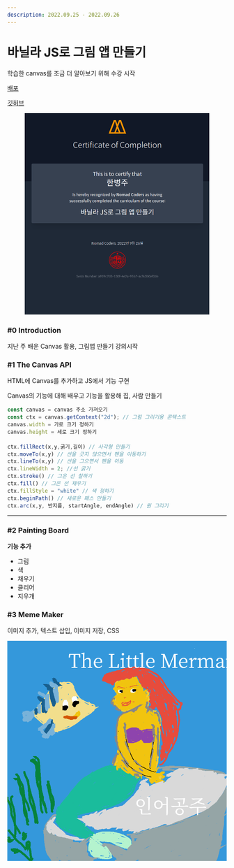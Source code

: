 ```yaml
---
description: 2022.09.25 - 2022.09.26
---
```


# 바닐라 JS로 그림 앱 만들기

학습한 canvas를 조금 더 알아보기 위해 수강 시작



[배포](https://onemorebottlee.github.io/drawing-app/)

[깃허브](https://github.com/OneMoreBottlee/drawing-app)



<figure><img src="../../.gitbook/assets/image (7).png" alt=""><figcaption></figcaption></figure>



### #0 Introduction

지난 주 배운 Canvas 활용, 그림앱 만들기 강의시작



### #1 The Canvas API

HTML에 Canvas를 추가하고 JS에서 기능 구현

Canvas의 기능에 대해 배우고 기능을 활용해 집, 사람 만들기

```jsx
const canvas = canvas 주소 가져오기
const ctx = canvas.getContext("2d"); // 그림 그리기용 콘텍스트
canvas.width = 가로 크기 정하기
canvas.height = 세로 크기 정하기

ctx.fillRect(x,y,굵기,길이) // 사각형 만들기
ctx.moveTo(x,y) // 선을 긋지 않으면서 펜을 이동하기
ctx.lineTo(x,y) // 선을 그으면서 펜을 이동
ctx.lineWidth = 2; //선 굵기
ctx.stroke() // 그은 선 칠하기
ctx.fill() // 그은 선 채우기
ctx.fillStyle = "white" // 색 정하기
ctx.beginPath() // 새로운 패스 만들기
ctx.arc(x,y, 반지름, startAngle, endAngle) // 원 그리기

```

***

### #2 Painting Board

**기능 추가**

* 그림
* 색
* 채우기
* 클리어
* 지우개



### #3 Meme Maker

이미지 추가, 텍스트 삽입, 이미지 저장, CSS

![](<../../.gitbook/assets/image (9).png>)

